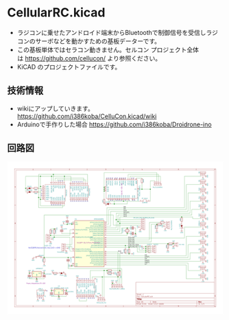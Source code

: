 # CellularRC.kicad
* ラジコンに乗せたアンドロイド端末からBluetoothで制御信号を受信しラジコンのサーボなどを動かすための基板データーです。
* この基板単体ではセラコン動きません。セルコン プロジェクト全体は https://github.com/cellucon/ より参照ください。
* KiCAD のプロジェクトファイルです。

## 技術情報
* wikiにアップしていきます。　https://github.com/i386koba/CelluCon.kicad/wiki
* Arduinoで手作りした場合 https://github.com/i386koba/Droidrone-ino

## 回路図 
![image](https://github.com/i386koba/CelluCon.kicad/blob/master/CellularRC.sch.svg)
